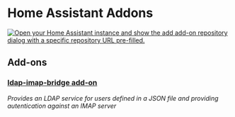 # Home Assistant Addons

[![Open your Home Assistant instance and show the add add-on repository dialog with a specific repository URL pre-filled.](https://my.home-assistant.io/badges/supervisor_add_addon_repository.svg)](https://my.home-assistant.io/redirect/supervisor_add_addon_repository/?repository_url=https%3A%2F%2Fgithub.com%2FH2CK%2Fha-addons)

## Add-ons

### [ldap-imap-bridge add-on](./ldap-imap-bridge)

_Provides an LDAP service for users defined in a JSON file and providing autentication against an IMAP server_
